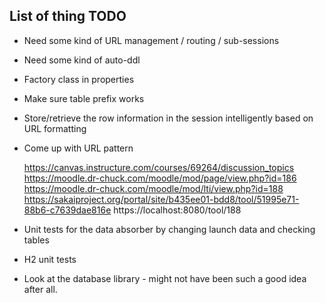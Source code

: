 List of thing TODO
------------------

* Need some kind of URL management / routing / sub-sessions

* Need some kind of auto-ddl

* Factory class in properties

* Make sure table prefix works

* Store/retrieve the row information in the session intelligently based on URL formatting

* Come up with URL pattern

    https://canvas.instructure.com/courses/69264/discussion_topics
    https://moodle.dr-chuck.com/moodle/mod/page/view.php?id=186
    https://moodle.dr-chuck.com/moodle/mod/lti/view.php?id=188
    https://sakaiproject.org/portal/site/b435ee01-bdd8/tool/51995e71-88b6-c7639dae816e
    https://localhost:8080/tool/188

* Unit tests for the data absorber by changing launch data and checking tables 

* H2 unit tests


* Look at the database library - might not have been such a good idea after all.

